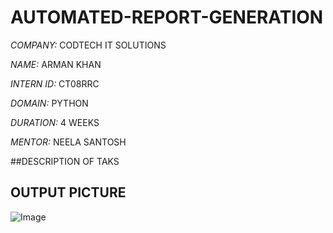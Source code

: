 # AUTOMATED-REPORT-GENERATION




_COMPANY:_ CODTECH IT SOLUTIONS

_NAME:_ ARMAN KHAN

_INTERN ID:_ CT08RRC

_DOMAIN:_ PYTHON 

_DURATION:_ 4 WEEKS

_MENTOR:_  NEELA SANTOSH

##DESCRIPTION OF TAKS


## OUTPUT PICTURE
![Image](https://github.com/user-attachments/assets/390f237a-0efc-4a4a-ac93-9f0eb62f4cd1)
